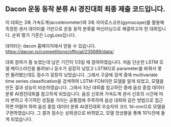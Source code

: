 ## Dacon 운동 동작 분류 AI 경진대회 최종 제출 코드입니다.
이 대회는 3축 가속도계(accelerometer)와 3축 자이로스코프(gyroscope)를 활용해 측정된 센서 데이터를 기반으로 운동 동작 분류를 머신러닝으로 해결하고자 한 대회입니다.
순위 평가 기준은 LogLoss입니다.

데이터는 dacon 홈페이지에서 얻을 수 있습니다.
https://dacon.io/competitions/official/235689/data/

대회 참여가 좀 늦었는데  남은 기간이 1/3일 때 참여하였습니다.
처음 단순한 LSTM 모델 베이스라인을 돌려보니 등수가 굉장히 낮았고
LSTM으로 parameter를 바꿔서 몇 번 돌려봤는데도 점수가 굉장히 낮았습니다.
그래서 구글에 검색 중에 multivariate time series classification을 검색하여 LSTM-FCN이란 모델을 알게 되었고,
모델을 만든 결과 성능이 비슷하였습니다.
그래서 지난 대회를 참고하던 중에 음성 중첩 데이터 분류 AI경진대회를 참고하게 되었습니다.
음성 신호와 가속도계 센서 신호의 시간에 따라 변하고 주기적인 성질을 가지는 공통점에 주목하여
음성 대회와 같은 방법으로 접근하면 어떨까 하여
음성 중첩 데이터 분류 AI경진대회 우승자의 코드 1d-cnn으로 모델을 구현하였습니다.
그 결과 점수는 상위권으로 바뀌었고, 모델 앙상블을 통해 10%안에 들게 되었습니다.



